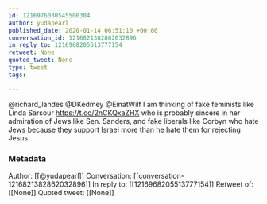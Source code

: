 ```yaml
---
id: 1216976030545506304
author: yudapearl
published_date: 2020-01-14 06:51:10 +00:00
conversation_id: 1216821382862032896
in_reply_to: 1216968205513777154
retweet: None
quoted_tweet: None
type: tweet
tags:

---
```


@richard_landes @DKedmey @EinatWilf I am thinking of fake feminists like Linda Sarsour https://t.co/2nCKQxaZHX who is probably sincere in her admiration of Jews like Sen. Sanders, and fake liberals like Corbyn who hate Jews because they support Israel more than he hate them for rejecting Jesus.

### Metadata

Author: [[@yudapearl]]
Conversation: [[conversation-1216821382862032896]]
In reply to: [[1216968205513777154]]
Retweet of: [[None]]
Quoted tweet: [[None]]
